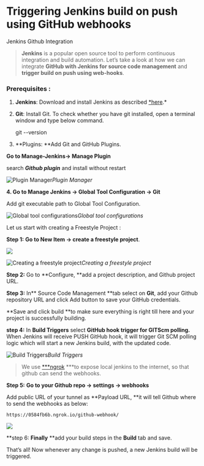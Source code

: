 
# Triggering Jenkins build on push using GitHub webhooks

Jenkins Github Integration
> **Jenkins** is a popular open source tool to perform continuous integration and build automation. Let’s take a look at how we can integrate **GitHub **with Jenkins for** source code management** and **trigger build on push using web-hooks**.

### Prerequisites :

1. **Jenkins**: Download and install Jenkins as described [*here](https://jenkins.io/download/).*

1. **Git**: Install Git. To check whether you have git installed, open a terminal window and type below command.

    git --version

3. **Plugins: **Add Git and GitHub Plugins.

**Go to Manage-Jenkins-> Manage Plugin**

search ***Github plugin*** and install without restart

![Plugin Manager](https://cdn-images-1.medium.com/max/3200/0*hJs3xncPq6ltul01.jpg)*Plugin Manager*

**4. Go to Manage Jenkins -> Global Tool Configuration -> Git**

Add git executable path to Global Tool Configuration.

![Global tool configurations](https://cdn-images-1.medium.com/max/3740/1*AJ_vb37b6zNxrk3gyYd6iA.png)*Global tool configurations*

Let us start with creating a Freestyle Project :

**Step 1:** **Go to New Item -> create a freestyle project**.

![](https://cdn-images-1.medium.com/max/3278/1*IJLSdbt-Ia-BS3pjWdJPUQ.png)

![Creating a freestyle project](https://cdn-images-1.medium.com/max/2136/1*OOzt0LNzxDZd8o5uTGuM0A.png)*Creating a freestyle project*

**Step 2:** Go to **Configure, **add a project description, and Github project URL.

**Step 3:** In** Source Code Management **tab select on **Git**, add your Github repository URL and click Add button to save your GitHub credentials.

**Save and click build **to make sure everything is right till here and your project is successfully building.

**step 4:** In **Build Triggers** select **GitHub hook trigger for GITScm polling.** When Jenkins will receive PUSH GitHub hook, it will trigger Git SCM polling logic which will start a new Jenkins build, with the updated code.

![Build Triggers](https://cdn-images-1.medium.com/max/2936/1*GDpDlSZEVy9qMnBU5Pryjg.png)*Build Triggers*
> We use [***ngrok](https://ngrok.com/download) ***to expose local jenkins to the internet, so that github can send the webhooks.

**Step 5:** **Go to your Github repo -> settings -> webhooks**

Add public URL of your tunnel as **Payload URL, **it will tell Github where to send the webhooks as below:

    https://0584fb6b.ngrok.io/github-webhook/

![](https://cdn-images-1.medium.com/max/3146/1*jdYBxbCCVpr2aT4yzpONBw.png)

**step 6: **Finally** **add your build steps in the **Build** tab and save.

That’s all! Now whenever any change is pushed, a new Jenkins build will be triggered.
